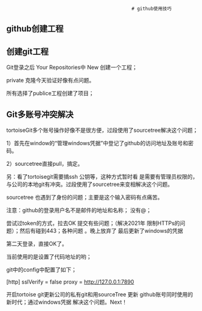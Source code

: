                                                   # github使用技巧

## github创建工程



## 创建git工程

Git登录之后  Your Repositories中  New   创建一个工程；

private  克隆今天验证好像有点问题。

所有选择了publice工程创建了项目；



## Git多账号冲突解决

tortoiseGit多个账号操作好像不是很方便，过段使用了sourcetree解决这个问题；

1）首先在window的“管理windows凭据”中登记了github的访问地址及账号和密码。

2）sourcetree直接pull，搞定。

另：看了tortoisegit需要搞ssh 公钥等，这种方式暂时看  是需要有管理员权限的，与公司的本地git有冲突。过段使用了sourcetree来变相解决这个问题。



sourcetree  也遇到了身份的问题；主要是这个输入密码有点痛苦。

注意：github的登录用户名不是邮件的地址和名称；   没有@；

尝试过token的方式，拉去OK  提交有些问题；（解决2021年  限制HTTPs的问题）；然后有碰到443；各种问题 。晚上放弃了   最后更新了windows的凭据

第二天登录，直接OK了。



当前使用的是设置了代码地址的哟；

git中的config中配置了如下；

[http]
    sslVerify = false
	proxy = http://127.0.0.1:7890



开启tortoise git更新公司的私有git和用sourceTree 更新 github账号同时使用的新时代；通过windows凭据   解决这个问题。Next！
